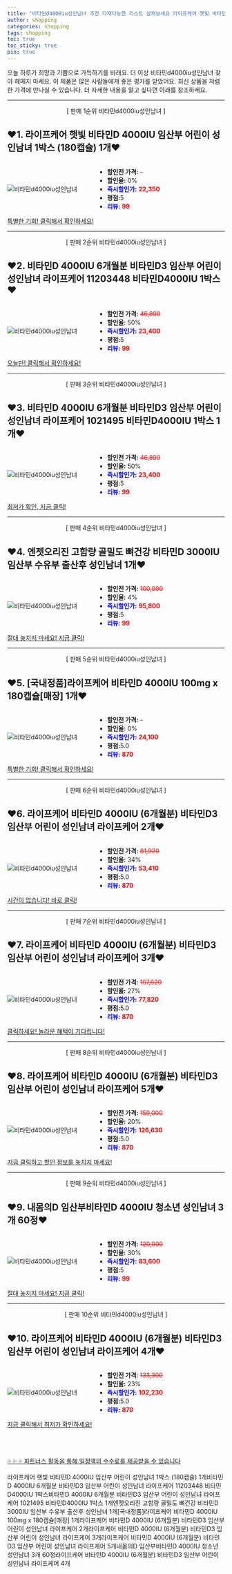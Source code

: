 ```yaml
---
title: "비타민d4000iu성인남녀 추천 다재다능한 리스트 살펴보세요 라이프케어 햇빛 비타민D 4000IU 임산부"
author: shopping
categories: shopping
tags: shopping
toc: true
toc_sticky: true
pin: true
---
```

오늘 하루가 희망과 기쁨으로 가득하기를 바래요. 더 이상 비타민d4000iu성인남녀 찾아 헤매지 마세요. 이 제품은 많은 사람들에게 좋은 평가를 받았어요. 최신 상품을 저렴한 가격에 만나실 수 있습니다. 더 자세한 내용을 알고 싶다면 아래를 참조하세요.

---
<p class="toplist" style="margin: 0 auto; display: block; width: fit-content;">[ 판매 1순위 비타민d4000iu성인남녀 ]</p>

<h2><strong>❤️1. 라이프케어 햇빛 비타민D 4000IU 임산부 어린이 성인남녀 1박스 (180캡슐) 1개❤️</strong></h2>

<div style="display: flex; align-items: center;">
    <div style="flex: 0.4;">
        <img src="https://thumbnail10.coupangcdn.com/thumbnails/remote/230x230ex/image/vendor_inventory/e63f/7d385e4e84929a1ec7ea3787f6e1e1d0c8935dc205ad43e17867d782a4ea.jpg" alt="비타민d4000iu성인남녀" style="max-width: 100%;">
    </div>
    <div style="flex: 0.6; margin-left: 10px;">
        <ul>
            <li><strong>할인전 가격:</strong> <del style="color: red;">-</del></li>
            <li><strong>할인율:</strong> 0%</li>
            <li><span style='color:blue'><strong>즉시할인가:</strong></span> <span style='color:red'><strong>22,350</strong></span></li>
            <li><strong>평점:</strong>5</li>
            <li><span style='color:blue'><strong>리뷰:</strong></span> <span style='color:red'><strong>99</strong></span></li>
        </ul>
    </div>
</div>
<div class="center">
    <a href="https://selin100587.github.io?lptag=AF9450613&subid=githubio&pageKey=8213520957&traceid=V0-153&itemId=23584557995&vendorItemId=90610445548" class="myButton">
        특별한 기회! 클릭해서 확인하세요!
    </a>
</div>


---
<p class="toplist" style="margin: 0 auto; display: block; width: fit-content;">[ 판매 2순위 비타민d4000iu성인남녀 ]</p>

<h2><strong>❤️2. 비타민D 4000IU 6개월분 비타민D3 임산부 어린이 성인남녀 라이프케어 11203448 비타민D4000IU 1박스❤️</strong></h2>

<div style="display: flex; align-items: center;">
    <div style="flex: 0.4;">
        <img src="https://thumbnail7.coupangcdn.com/thumbnails/remote/230x230ex/image/vendor_inventory/e599/f133bc3fba5f22618107b027b13fd38a71b7d6e4804e3488e582de365103.jpg" alt="비타민d4000iu성인남녀" style="max-width: 100%;">
    </div>
    <div style="flex: 0.6; margin-left: 10px;">
        <ul>
            <li><strong>할인전 가격:</strong> <del style="color: red;">46,800</del></li>
            <li><strong>할인율:</strong> 50%</li>
            <li><span style='color:blue'><strong>즉시할인가:</strong></span> <span style='color:red'><strong>23,400</strong></span></li>
            <li><strong>평점:</strong>5</li>
            <li><span style='color:blue'><strong>리뷰:</strong></span> <span style='color:red'><strong>99</strong></span></li>
        </ul>
    </div>
</div>
<div class="center">
    <a href="https://selin100587.github.io?lptag=AF9450613&subid=githubio&pageKey=8245062147&traceid=V0-153&itemId=23756681150&vendorItemId=90781145583" class="myButton">
        오늘만! 클릭해서 확인하세요!
    </a>
</div>


---
<p class="toplist" style="margin: 0 auto; display: block; width: fit-content;">[ 판매 3순위 비타민d4000iu성인남녀 ]</p>

<h2><strong>❤️3. 비타민D 4000IU 6개월분 비타민D3 임산부 어린이 성인남녀 라이프케어 1021495 비타민D4000IU 1박스 1개❤️</strong></h2>

<div style="display: flex; align-items: center;">
    <div style="flex: 0.4;">
        <img src="https://thumbnail10.coupangcdn.com/thumbnails/remote/230x230ex/image/vendor_inventory/34f7/c3ef04ecda1ed1b95fbcb7be613dfc4f4b6fc30887c99d9afb886234bd81.jpg" alt="비타민d4000iu성인남녀" style="max-width: 100%;">
    </div>
    <div style="flex: 0.6; margin-left: 10px;">
        <ul>
            <li><strong>할인전 가격:</strong> <del style="color: red;">46,800</del></li>
            <li><strong>할인율:</strong> 50%</li>
            <li><span style='color:blue'><strong>즉시할인가:</strong></span> <span style='color:red'><strong>23,400</strong></span></li>
            <li><strong>평점:</strong>5</li>
            <li><span style='color:blue'><strong>리뷰:</strong></span> <span style='color:red'><strong>99</strong></span></li>
        </ul>
    </div>
</div>
<div class="center">
    <a href="https://selin100587.github.io?lptag=AF9450613&subid=githubio&pageKey=8215567869&traceid=V0-153&itemId=23637763813&vendorItemId=90773423761" class="myButton">
        최저가 확인, 지금 클릭!
    </a>
</div>


---
<p class="toplist" style="margin: 0 auto; display: block; width: fit-content;">[ 판매 4순위 비타민d4000iu성인남녀 ]</p>

<h2><strong>❤️4. 엔젯오리진 고함량 골밀도 뼈건강 비타민D 3000IU 임산부 수유부 출산후 성인남녀 1개❤️</strong></h2>

<div style="display: flex; align-items: center;">
    <div style="flex: 0.4;">
        <img src="https://thumbnail6.coupangcdn.com/thumbnails/remote/230x230ex/image/vendor_inventory/358f/b53cdf2aecaf300facb95a2d3f6c31c6af3108065acfa032541a600a2c4c.png" alt="비타민d4000iu성인남녀" style="max-width: 100%;">
    </div>
    <div style="flex: 0.6; margin-left: 10px;">
        <ul>
            <li><strong>할인전 가격:</strong> <del style="color: red;">100,000</del></li>
            <li><strong>할인율:</strong> 4%</li>
            <li><span style='color:blue'><strong>즉시할인가:</strong></span> <span style='color:red'><strong>95,800</strong></span></li>
            <li><strong>평점:</strong>5</li>
            <li><span style='color:blue'><strong>리뷰:</strong></span> <span style='color:red'><strong>99</strong></span></li>
        </ul>
    </div>
</div>
<div class="center">
    <a href="https://selin100587.github.io?lptag=AF9450613&subid=githubio&pageKey=7929325636&traceid=V0-153&itemId=22716852012&vendorItemId=89752264684" class="myButton">
        절대 놓치지 마세요! 지금 클릭!
    </a>
</div>


---
<p class="toplist" style="margin: 0 auto; display: block; width: fit-content;">[ 판매 5순위 비타민d4000iu성인남녀 ]</p>

<h2><strong>❤️5. [국내정품]라이프케어 비타민D 4000IU 100mg x 180캡슐[매장] 1개❤️</strong></h2>

<div style="display: flex; align-items: center;">
    <div style="flex: 0.4;">
        <img src="https://thumbnail8.coupangcdn.com/thumbnails/remote/230x230ex/image/vendor_inventory/5b94/539ec6adfbd9b1510f342dad17924781f3d933c131f80f775f6662343eec.png" alt="비타민d4000iu성인남녀" style="max-width: 100%;">
    </div>
    <div style="flex: 0.6; margin-left: 10px;">
        <ul>
            <li><strong>할인전 가격:</strong> <del style="color: red;">-</del></li>
            <li><strong>할인율:</strong> 0%</li>
            <li><span style='color:blue'><strong>즉시할인가:</strong></span> <span style='color:red'><strong>24,100</strong></span></li>
            <li><strong>평점:</strong>5.0</li>
            <li><span style='color:blue'><strong>리뷰:</strong></span> <span style='color:red'><strong>870</strong></span></li>
        </ul>
    </div>
</div>
<div class="center">
    <a href="https://selin100587.github.io?lptag=AF9450613&subid=githubio&pageKey=2269317873&traceid=V0-153&itemId=22526948551&vendorItemId=89568955949" class="myButton">
        특별한 기회! 클릭해서 확인하세요!
    </a>
</div>


---
<p class="toplist" style="margin: 0 auto; display: block; width: fit-content;">[ 판매 6순위 비타민d4000iu성인남녀 ]</p>

<h2><strong>❤️6. 라이프케어 비타민D 4000IU (6개월분) 비타민D3 임산부 어린이 성인남녀 라이프케어 2개❤️</strong></h2>

<div style="display: flex; align-items: center;">
    <div style="flex: 0.4;">
        <img src="https://thumbnail10.coupangcdn.com/thumbnails/remote/230x230ex/image/vendor_inventory/6637/84b3e8bb165b57449005cbd2e22d4397d1f342a115c40f953ef2bf2bf8cf.png" alt="비타민d4000iu성인남녀" style="max-width: 100%;">
    </div>
    <div style="flex: 0.6; margin-left: 10px;">
        <ul>
            <li><strong>할인전 가격:</strong> <del style="color: red;">81,920</del></li>
            <li><strong>할인율:</strong> 34%</li>
            <li><span style='color:blue'><strong>즉시할인가:</strong></span> <span style='color:red'><strong>53,410</strong></span></li>
            <li><strong>평점:</strong>5.0</li>
            <li><span style='color:blue'><strong>리뷰:</strong></span> <span style='color:red'><strong>870</strong></span></li>
        </ul>
    </div>
</div>
<div class="center">
    <a href="https://selin100587.github.io?lptag=AF9450613&subid=githubio&pageKey=2269317873&traceid=V0-153&itemId=23450025530&vendorItemId=90476791768" class="myButton">
        시간이 없습니다! 바로 클릭!
    </a>
</div>


---
<p class="toplist" style="margin: 0 auto; display: block; width: fit-content;">[ 판매 7순위 비타민d4000iu성인남녀 ]</p>

<h2><strong>❤️7. 라이프케어 비타민D 4000IU (6개월분) 비타민D3 임산부 어린이 성인남녀 라이프케어 3개❤️</strong></h2>

<div style="display: flex; align-items: center;">
    <div style="flex: 0.4;">
        <img src="https://thumbnail10.coupangcdn.com/thumbnails/remote/230x230ex/image/vendor_inventory/6637/84b3e8bb165b57449005cbd2e22d4397d1f342a115c40f953ef2bf2bf8cf.png" alt="비타민d4000iu성인남녀" style="max-width: 100%;">
    </div>
    <div style="flex: 0.6; margin-left: 10px;">
        <ul>
            <li><strong>할인전 가격:</strong> <del style="color: red;">107,620</del></li>
            <li><strong>할인율:</strong> 27%</li>
            <li><span style='color:blue'><strong>즉시할인가:</strong></span> <span style='color:red'><strong>77,820</strong></span></li>
            <li><strong>평점:</strong>5.0</li>
            <li><span style='color:blue'><strong>리뷰:</strong></span> <span style='color:red'><strong>870</strong></span></li>
        </ul>
    </div>
</div>
<div class="center">
    <a href="https://selin100587.github.io?lptag=AF9450613&subid=githubio&pageKey=2269317873&traceid=V0-153&itemId=23450025526&vendorItemId=90476791705" class="myButton">
        클릭하세요! 놀라운 혜택이 기다립니다!
    </a>
</div>


---
<p class="toplist" style="margin: 0 auto; display: block; width: fit-content;">[ 판매 8순위 비타민d4000iu성인남녀 ]</p>

<h2><strong>❤️8. 라이프케어 비타민D 4000IU (6개월분) 비타민D3 임산부 어린이 성인남녀 라이프케어 5개❤️</strong></h2>

<div style="display: flex; align-items: center;">
    <div style="flex: 0.4;">
        <img src="https://thumbnail10.coupangcdn.com/thumbnails/remote/230x230ex/image/vendor_inventory/6637/84b3e8bb165b57449005cbd2e22d4397d1f342a115c40f953ef2bf2bf8cf.png" alt="비타민d4000iu성인남녀" style="max-width: 100%;">
    </div>
    <div style="flex: 0.6; margin-left: 10px;">
        <ul>
            <li><strong>할인전 가격:</strong> <del style="color: red;">159,000</del></li>
            <li><strong>할인율:</strong> 20%</li>
            <li><span style='color:blue'><strong>즉시할인가:</strong></span> <span style='color:red'><strong>126,630</strong></span></li>
            <li><strong>평점:</strong>5.0</li>
            <li><span style='color:blue'><strong>리뷰:</strong></span> <span style='color:red'><strong>870</strong></span></li>
        </ul>
    </div>
</div>
<div class="center">
    <a href="https://selin100587.github.io?lptag=AF9450613&subid=githubio&pageKey=2269317873&traceid=V0-153&itemId=23450025515&vendorItemId=90476791578" class="myButton">
        지금 클릭하고 할인 정보를 놓치지 마세요!
    </a>
</div>


---
<p class="toplist" style="margin: 0 auto; display: block; width: fit-content;">[ 판매 9순위 비타민d4000iu성인남녀 ]</p>

<h2><strong>❤️9. 내몸의D 임산부비타민D 4000IU 청소년 성인남녀 3개 60정❤️</strong></h2>

<div style="display: flex; align-items: center;">
    <div style="flex: 0.4;">
        <img src="https://thumbnail10.coupangcdn.com/thumbnails/remote/230x230ex/image/vendor_inventory/26dd/ae5f61c94e5440957aa70455f62c9de8ba06308fa905e636683c4fc1f285.jpg" alt="비타민d4000iu성인남녀" style="max-width: 100%;">
    </div>
    <div style="flex: 0.6; margin-left: 10px;">
        <ul>
            <li><strong>할인전 가격:</strong> <del style="color: red;">120,000</del></li>
            <li><strong>할인율:</strong> 30%</li>
            <li><span style='color:blue'><strong>즉시할인가:</strong></span> <span style='color:red'><strong>83,600</strong></span></li>
            <li><strong>평점:</strong>5</li>
            <li><span style='color:blue'><strong>리뷰:</strong></span> <span style='color:red'><strong>99</strong></span></li>
        </ul>
    </div>
</div>
<div class="center">
    <a href="https://selin100587.github.io?lptag=AF9450613&subid=githubio&pageKey=6857110940&traceid=V0-153&itemId=18364857566&vendorItemId=85805951129" class="myButton">
        절대 놓치지 마세요! 지금 클릭!
    </a>
</div>


---
<p class="toplist" style="margin: 0 auto; display: block; width: fit-content;">[ 판매 10순위 비타민d4000iu성인남녀 ]</p>

<h2><strong>❤️10. 라이프케어 비타민D 4000IU (6개월분) 비타민D3 임산부 어린이 성인남녀 라이프케어 4개❤️</strong></h2>

<div style="display: flex; align-items: center;">
    <div style="flex: 0.4;">
        <img src="https://thumbnail10.coupangcdn.com/thumbnails/remote/230x230ex/image/vendor_inventory/6637/84b3e8bb165b57449005cbd2e22d4397d1f342a115c40f953ef2bf2bf8cf.png" alt="비타민d4000iu성인남녀" style="max-width: 100%;">
    </div>
    <div style="flex: 0.6; margin-left: 10px;">
        <ul>
            <li><strong>할인전 가격:</strong> <del style="color: red;">133,300</del></li>
            <li><strong>할인율:</strong> 23%</li>
            <li><span style='color:blue'><strong>즉시할인가:</strong></span> <span style='color:red'><strong>102,230</strong></span></li>
            <li><strong>평점:</strong>5.0</li>
            <li><span style='color:blue'><strong>리뷰:</strong></span> <span style='color:red'><strong>870</strong></span></li>
        </ul>
    </div>
</div>
<div class="center">
    <a href="https://selin100587.github.io?lptag=AF9450613&subid=githubio&pageKey=2269317873&traceid=V0-153&itemId=23450025517&vendorItemId=90476791606" class="myButton">
        지금 클릭해서 최저가 확인하세요!
    </a>
</div>

<br><br><br>[💦 💦 💦 파트너스 활동을 통해 일정액의 수수료를 제공받을 수 있습니다](https://link.coupang.com/a/bcpT2c)<br><br>라이프케어 햇빛 비타민D 4000IU 임산부 어린이 성인남녀 1박스 (180캡슐) 1개비타민D 4000IU 6개월분 비타민D3 임산부 어린이 성인남녀 라이프케어 11203448 비타민D4000IU 1박스비타민D 4000IU 6개월분 비타민D3 임산부 어린이 성인남녀 라이프케어 1021495 비타민D4000IU 1박스 1개엔젯오리진 고함량 골밀도 뼈건강 비타민D 3000IU 임산부 수유부 출산후 성인남녀 1개[국내정품]라이프케어 비타민D 4000IU 100mg x 180캡슐[매장] 1개라이프케어 비타민D 4000IU (6개월분) 비타민D3 임산부 어린이 성인남녀 라이프케어 2개라이프케어 비타민D 4000IU (6개월분) 비타민D3 임산부 어린이 성인남녀 라이프케어 3개라이프케어 비타민D 4000IU (6개월분) 비타민D3 임산부 어린이 성인남녀 라이프케어 5개내몸의D 임산부비타민D 4000IU 청소년 성인남녀 3개 60정라이프케어 비타민D 4000IU (6개월분) 비타민D3 임산부 어린이 성인남녀 라이프케어 4개